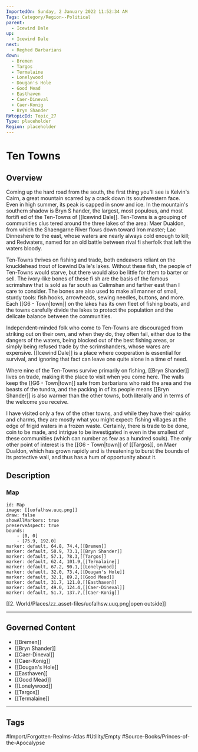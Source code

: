 ```yaml
---
ImportedOn: Sunday, 2 January 2022 11:52:34 AM
Tags: Category/Region--Political
parent:
  - Icewind Dale
up:
  - Icewind Dale
next:
  - Reghed Barbarians
down:
  - Bremen
  - Targos
  - Termalaine
  - Lonelywood
  - Dougan's Hole
  - Good Mead
  - Easthaven
  - Caer-Dineval
  - Caer-Konig
  - Bryn Shander
RWtopicId: Topic_27
Type: placeholder
Region: placeholder
---
```

# Ten Towns
## Overview
Coming up the hard road from the south, the first thing you'll see is Kelvin's Cairn, a great mountain scarred by a crack down its southwestern face. Even in high summer, its peak is capped in snow and ice. In the mountain's southern shadow is Bryn S hander, the largest, most populous, and most fortifi ed of the Ten-Towns of [[Icewind Dale]]. Ten-Towns is a grouping of communities clus tered around the three lakes of the area: Maer Dualdon, from which the Shaengarne River flows down toward Iron master; Lac Dinneshere to the east, whose waters are nearly always cold enough to kill; and Redwaters, named for an old battle between rival fi sherfolk that left the waters bloody.

Ten-Towns thrives on fishing and trade, both endeavors reliant on the knucklehead trout of Icewind Da le's lakes. Without these fish, the people of Ten-Towns would starve, but there would also be little for them to barter or sell. The ivory-like bones of these fi sh are the basis of the famous scrimshaw that is sold as far south as Calimshan and farther east than I care to consider. The bones are also used to make all manner of small, sturdy tools: fish hooks, arrowheads, sewing needles, buttons, and more. Each [[G6 - Town|town]] on the lakes has its own fleet of fishing boats, and the towns carefully divide the lakes to protect the population and the delicate balance between the communities.

Independent-minded folk who come to Ten-Towns are discouraged from striking out on their own, and when they do, they often fail, either due to the dangers of the waters, being blocked out of the best fishing areas, or simply being refused trade by the scrimshanders, whose wares are expensive. [[Icewind Dale]] is a place where cooperation is essential for survival, and ignoring that fact can leave one quite alone in a time of need.

Where nine of the Ten-Towns survive primarily on fishing, [[Bryn Shander]] lives on trade, making it the place to visit when you come here. The walls keep the [[G6 - Town|town]] safe from barbarians who raid the area and the beasts of the tundra, and the packing in of its people means [[Bryn Shander]] is also warmer than the other towns, both literally and in terms of the welcome you receive.

I have visited only a few of the other towns, and while they have their quirks and charms, they are mostly what you might expect: fishing villages at the edge of frigid waters in a frozen waste. Certainly, there is trade to be done, coin to be made, and intrigue to be investigated in even in the smallest of these communities (which can number as few as a hundred souls). The only other point of interest is the [[G6 - Town|town]] of [[Targos]], on Maer Dualdon, which has grown rapidly and is threatening to burst the bounds of its protective wall, and thus has a hum of opportunity about it.

## Description
### Map

```leaflet
id: Map
image: [[uofalhsw.uuq.png]]
draw: false
showAllMarkers: true
preserveAspect: true
bounds:
    - [0, 0]
    - [75.9, 192.0]
marker: default, 64.8, 74.4,[[Bremen]]
marker: default, 50.9, 73.1,[[Bryn Shander]]
marker: default, 57.1, 78.3,[[Targos]]
marker: default, 62.4, 101.9,[[Termalaine]]
marker: default, 67.2, 90.1,[[Lonelywood]]
marker: default, 32.0, 73.4,[[Dougan's Hole]]
marker: default, 32.1, 89.2,[[Good Mead]]
marker: default, 31.7, 121.0,[[Easthaven]]
marker: default, 49.0, 124.4,[[Caer-Dineval]]
marker: default, 51.7, 137.7,[[Caer-Konig]]
```
[[2. World/Places/zz_asset-files/uofalhsw.uuq.png|open outside]]

---
## Governed Content
- [[Bremen]]
- [[Bryn Shander]]
- [[Caer-Dineval]]
- [[Caer-Konig]]
- [[Dougan's Hole]]
- [[Easthaven]]
- [[Good Mead]]
- [[Lonelywood]]
- [[Targos]]
- [[Termalaine]]


---
## Tags
#Import/Forgotten-Realms-Atlas #Utility/Empty #Source-Books/Princes-of-the-Apocalypse

